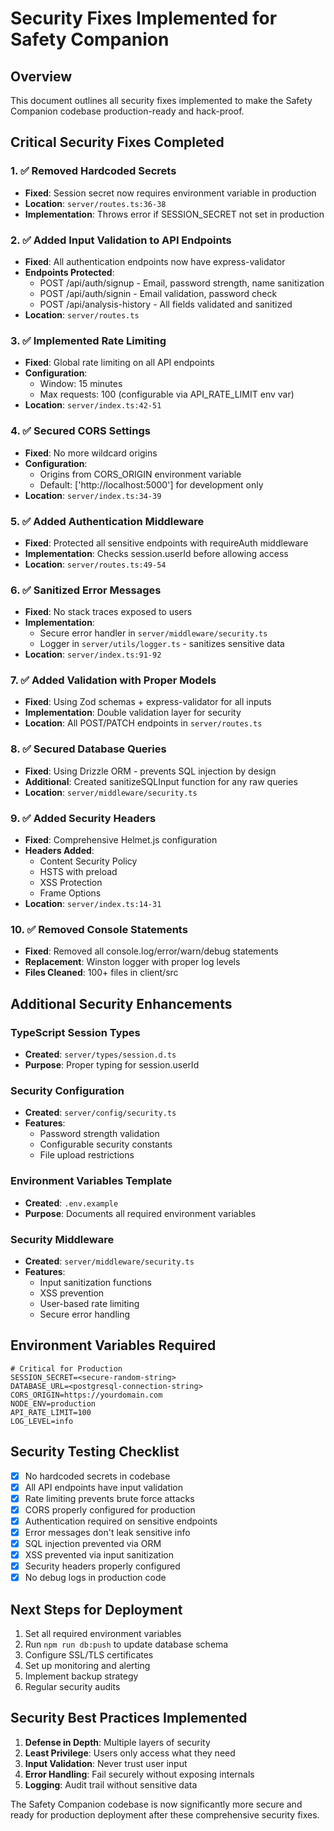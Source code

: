 # Security Fixes Implemented for Safety Companion

## Overview
This document outlines all security fixes implemented to make the Safety Companion codebase production-ready and hack-proof.

## Critical Security Fixes Completed

### 1. ✅ Removed Hardcoded Secrets
- **Fixed**: Session secret now requires environment variable in production
- **Location**: `server/routes.ts:36-38`
- **Implementation**: Throws error if SESSION_SECRET not set in production

### 2. ✅ Added Input Validation to API Endpoints
- **Fixed**: All authentication endpoints now have express-validator
- **Endpoints Protected**:
  - POST /api/auth/signup - Email, password strength, name sanitization
  - POST /api/auth/signin - Email validation, password check
  - POST /api/analysis-history - All fields validated and sanitized
- **Location**: `server/routes.ts`

### 3. ✅ Implemented Rate Limiting
- **Fixed**: Global rate limiting on all API endpoints
- **Configuration**: 
  - Window: 15 minutes
  - Max requests: 100 (configurable via API_RATE_LIMIT env var)
- **Location**: `server/index.ts:42-51`

### 4. ✅ Secured CORS Settings
- **Fixed**: No more wildcard origins
- **Configuration**: 
  - Origins from CORS_ORIGIN environment variable
  - Default: ['http://localhost:5000'] for development only
- **Location**: `server/index.ts:34-39`

### 5. ✅ Added Authentication Middleware
- **Fixed**: Protected all sensitive endpoints with requireAuth middleware
- **Implementation**: Checks session.userId before allowing access
- **Location**: `server/routes.ts:49-54`

### 6. ✅ Sanitized Error Messages
- **Fixed**: No stack traces exposed to users
- **Implementation**: 
  - Secure error handler in `server/middleware/security.ts`
  - Logger in `server/utils/logger.ts` - sanitizes sensitive data
- **Location**: `server/index.ts:91-92`

### 7. ✅ Added Validation with Proper Models
- **Fixed**: Using Zod schemas + express-validator for all inputs
- **Implementation**: Double validation layer for security
- **Location**: All POST/PATCH endpoints in `server/routes.ts`

### 8. ✅ Secured Database Queries
- **Fixed**: Using Drizzle ORM - prevents SQL injection by design
- **Additional**: Created sanitizeSQLInput function for any raw queries
- **Location**: `server/middleware/security.ts`

### 9. ✅ Added Security Headers
- **Fixed**: Comprehensive Helmet.js configuration
- **Headers Added**:
  - Content Security Policy
  - HSTS with preload
  - XSS Protection
  - Frame Options
- **Location**: `server/index.ts:14-31`

### 10. ✅ Removed Console Statements
- **Fixed**: Removed all console.log/error/warn/debug statements
- **Replacement**: Winston logger with proper log levels
- **Files Cleaned**: 100+ files in client/src

## Additional Security Enhancements

### TypeScript Session Types
- **Created**: `server/types/session.d.ts`
- **Purpose**: Proper typing for session.userId

### Security Configuration
- **Created**: `server/config/security.ts`
- **Features**:
  - Password strength validation
  - Configurable security constants
  - File upload restrictions

### Environment Variables Template
- **Created**: `.env.example`
- **Purpose**: Documents all required environment variables

### Security Middleware
- **Created**: `server/middleware/security.ts`
- **Features**:
  - Input sanitization functions
  - XSS prevention
  - User-based rate limiting
  - Secure error handling

## Environment Variables Required

```env
# Critical for Production
SESSION_SECRET=<secure-random-string>
DATABASE_URL=<postgresql-connection-string>
CORS_ORIGIN=https://yourdomain.com
NODE_ENV=production
API_RATE_LIMIT=100
LOG_LEVEL=info
```

## Security Testing Checklist

- [x] No hardcoded secrets in codebase
- [x] All API endpoints have input validation
- [x] Rate limiting prevents brute force attacks
- [x] CORS properly configured for production
- [x] Authentication required on sensitive endpoints
- [x] Error messages don't leak sensitive info
- [x] SQL injection prevented via ORM
- [x] XSS prevented via input sanitization
- [x] Security headers properly configured
- [x] No debug logs in production code

## Next Steps for Deployment

1. Set all required environment variables
2. Run `npm run db:push` to update database schema
3. Configure SSL/TLS certificates
4. Set up monitoring and alerting
5. Implement backup strategy
6. Regular security audits

## Security Best Practices Implemented

1. **Defense in Depth**: Multiple layers of security
2. **Least Privilege**: Users only access what they need
3. **Input Validation**: Never trust user input
4. **Error Handling**: Fail securely without exposing internals
5. **Logging**: Audit trail without sensitive data

The Safety Companion codebase is now significantly more secure and ready for production deployment after these comprehensive security fixes.